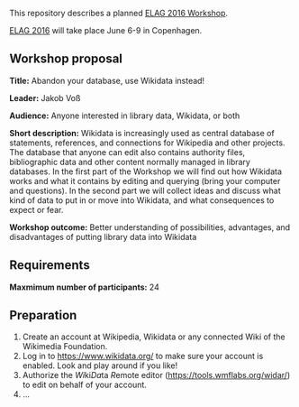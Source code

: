 This repository describes a planned [ELAG 2016 Workshop](http://elag2016.org/programme/call-for-workshop-proposals/).

[ELAG 2016](http://elag2016.org/) will take place June 6-9 in Copenhagen.

## Workshop proposal

**Title:** Abandon your database, use Wikidata instead!

**Leader:** Jakob Voß

**Audience:** Anyone interested in library data, Wikidata, or both 

**Short description:**
Wikidata is increasingly used as central database of statements, references,
and connections for Wikipedia and other projects. The database that anyone can
edit also contains authority files, bibliographic data and other content
normally managed in library databases. In the first part of the Workshop we
will find out how Wikidata works and what it contains by editing and querying
(bring your computer and questions).  In the second part we will collect ideas
and discuss what kind of data to put in or move into Wikidata, and what consequences
to expect or fear.

**Workshop outcome:**
Better understanding of possibilities, advantages, and disadvantages of putting library data into Wikidata

## Requirements

**Maxmimum number of participants:** 24

## Preparation

1. Create an account at Wikipedia, Wikidata or any connected Wiki of the Wikimedia Foundation.
2. Log in to <https://www.wikidata.org/> to make sure your account is enabled. Look and play around if you like!
3. Authorize the *Wi*ki*Da*ta *R*emote editor (<https://tools.wmflabs.org/widar/>) to edit on behalf of your account.
4. ...


